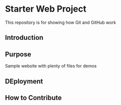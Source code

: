 # Starter Web Project

This repository is for showing how Git and GitHub work

## Introduction

## Purpose

Sample website with plenty of files for demos

## DEployment

## How to Contribute